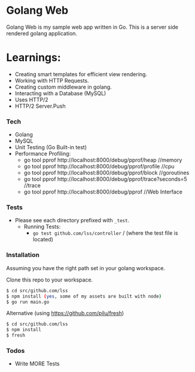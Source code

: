 # Golang Web

Golang Web is my sample web app written in Go. This is a server side rendered golang application.

# Learnings:
  - Creating smart templates for efficient view rendering.
  - Working with HTTP Requests.
  - Creating custom middleware in golang.
  - Interacting with a Database (MySQL)
  - Uses HTTP/2
  - HTTP/2 Server.Push
  
### Tech
  - Golang
  - MySQL
  - Unit Testing (Go Built-in test)
  - Performance Profiling:
    * go tool pprof http://localhost:8000/debug/pprof/heap //memory
    * go tool pprof http://localhost:8000/debug/pprof/profile //cpu
    * go tool pprof http://localhost:8000/debug/pprof/block //goroutines
    * go tool pprof http://localhost:8000/debug/pprof/trace?seconds=5 //trace
    * go tool pprof http://localhost:8000/debug/pprof //Web Interface

### Tests
- Please see each directory prefixed with `_test`.
    * Running Tests:
        * `go test github.com/lss/controller` / (where the test file is located) 

### Installation

Assuming you have the right path set in your golang workspace.

Clone this repo to your workspace.

```sh
$ cd src/github.com/lss
$ npm install (yes, some of my assets are built with node)
$ go run main.go
```

Alternative (using https://github.com/pilu/fresh)

```sh
$ cd src/github.com/lss
$ npm install
$ fresh
```

### Todos

 - Write MORE Tests


